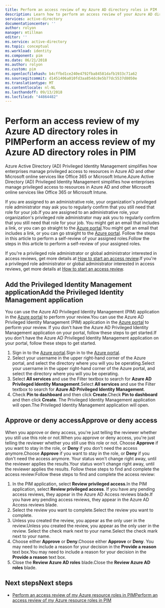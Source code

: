 ```yaml
---
title: Perform an access review of my Azure AD directory roles in PIM | Microsoft Docs
description: Learn how to perform an access review of your Azure AD directory roles in Azure AD Privileged Identity Management (PIM).
services: active-directory
documentationcenter: ''
author: rolyon
manager: mtillman
editor: ''
ms.service: active-directory
ms.topic: conceptual
ms.workload: identity
ms.component: pim
ms.date: 06/21/2018
ms.author: rolyon
ms.custom: pim
ms.openlocfilehash: b4cffbd1ce240e4792fba84581dafb1933c71a62
ms.sourcegitcommit: d1451406a010fd3aa854dc8e5b77dc5537d8050e
ms.translationtype: MT
ms.contentlocale: nl-NL
ms.lasthandoff: 09/13/2018
ms.locfileid: "44864482"
---
```

# <a name="perform-an-access-review-of-my-azure-ad-directory-roles-in-pim"></a><span data-ttu-id="11f2a-103">Perform an access review of my Azure AD directory roles in PIM</span><span class="sxs-lookup"><span data-stu-id="11f2a-103">Perform an access review of my Azure AD directory roles in PIM</span></span>
<span data-ttu-id="11f2a-104">Azure Active Directory (AD) Privileged Identity Management simplifies how enterprises manage privileged access to resources in Azure AD and other Microsoft online services like Office 365 or Microsoft Intune.</span><span class="sxs-lookup"><span data-stu-id="11f2a-104">Azure Active Directory (AD) Privileged Identity Management simplifies how enterprises manage privileged access to resources in Azure AD and other Microsoft online services like Office 365 or Microsoft Intune.</span></span>  

<span data-ttu-id="11f2a-105">If you are assigned to an administrative role, your organization's privileged role administrator may ask you to regularly confirm that you still need that role for your job.</span><span class="sxs-lookup"><span data-stu-id="11f2a-105">If you are assigned to an administrative role, your organization's privileged role administrator may ask you to regularly confirm that you still need that role for your job.</span></span> <span data-ttu-id="11f2a-106">You might get an email that includes a link, or you can go straight to the [Azure portal](https://portal.azure.com).</span><span class="sxs-lookup"><span data-stu-id="11f2a-106">You might get an email that includes a link, or you can go straight to the [Azure portal](https://portal.azure.com).</span></span> <span data-ttu-id="11f2a-107">Follow the steps in this article to perform a self-review of your assigned roles.</span><span class="sxs-lookup"><span data-stu-id="11f2a-107">Follow the steps in this article to perform a self-review of your assigned roles.</span></span>

<span data-ttu-id="11f2a-108">If you're a privileged role administrator or global administrator interested in access reviews, get more details at [How to start an access review](pim-how-to-start-security-review.md).</span><span class="sxs-lookup"><span data-stu-id="11f2a-108">If you're a privileged role administrator or global administrator interested in access reviews, get more details at [How to start an access review](pim-how-to-start-security-review.md).</span></span>

## <a name="add-the-privileged-identity-management-application"></a><span data-ttu-id="11f2a-109">Add the Privileged Identity Management application</span><span class="sxs-lookup"><span data-stu-id="11f2a-109">Add the Privileged Identity Management application</span></span>
<span data-ttu-id="11f2a-110">You can use the Azure AD Privileged Identity Management (PIM) application in the [Azure portal](https://portal.azure.com/) to perform your review.</span><span class="sxs-lookup"><span data-stu-id="11f2a-110">You can use the Azure AD Privileged Identity Management (PIM) application in the [Azure portal](https://portal.azure.com/) to perform your review.</span></span>  <span data-ttu-id="11f2a-111">If you don't have the Azure AD Privileged Identity Management application on your portal, follow these steps to get started.</span><span class="sxs-lookup"><span data-stu-id="11f2a-111">If you don't have the Azure AD Privileged Identity Management application on your portal, follow these steps to get started.</span></span>

1. <span data-ttu-id="11f2a-112">Sign in to the [Azure portal](https://portal.azure.com/).</span><span class="sxs-lookup"><span data-stu-id="11f2a-112">Sign in to the [Azure portal](https://portal.azure.com/).</span></span>
2. <span data-ttu-id="11f2a-113">Select your username in the upper right-hand corner of the Azure portal, and select the directory where you will you be operating.</span><span class="sxs-lookup"><span data-stu-id="11f2a-113">Select your username in the upper right-hand corner of the Azure portal, and select the directory where you will you be operating.</span></span>
3. <span data-ttu-id="11f2a-114">Select **All services** and use the Filter textbox to search for **Azure AD Privileged Identity Management**.</span><span class="sxs-lookup"><span data-stu-id="11f2a-114">Select **All services** and use the Filter textbox to search for **Azure AD Privileged Identity Management**.</span></span>
4. <span data-ttu-id="11f2a-115">Check **Pin to dashboard** and then click **Create**.</span><span class="sxs-lookup"><span data-stu-id="11f2a-115">Check **Pin to dashboard** and then click **Create**.</span></span> <span data-ttu-id="11f2a-116">The Privileged Identity Management application will open.</span><span class="sxs-lookup"><span data-stu-id="11f2a-116">The Privileged Identity Management application will open.</span></span>

## <a name="approve-or-deny-access"></a><span data-ttu-id="11f2a-117">Approve or deny access</span><span class="sxs-lookup"><span data-stu-id="11f2a-117">Approve or deny access</span></span>
<span data-ttu-id="11f2a-118">When you approve or deny access, you're just telling the reviewer whether you still use this role or not.</span><span class="sxs-lookup"><span data-stu-id="11f2a-118">When you approve or deny access, you're just telling the reviewer whether you still use this role or not.</span></span> <span data-ttu-id="11f2a-119">Choose **Approve** if you want to stay in the role, or **Deny** if you don't need the access anymore.</span><span class="sxs-lookup"><span data-stu-id="11f2a-119">Choose **Approve** if you want to stay in the role, or **Deny** if you don't need the access anymore.</span></span> <span data-ttu-id="11f2a-120">Your status won't change right away, until the reviewer applies the results.</span><span class="sxs-lookup"><span data-stu-id="11f2a-120">Your status won't change right away, until the reviewer applies the results.</span></span>
<span data-ttu-id="11f2a-121">Follow these steps to find and complete the access review:</span><span class="sxs-lookup"><span data-stu-id="11f2a-121">Follow these steps to find and complete the access review:</span></span>

1. <span data-ttu-id="11f2a-122">In the PIM application, select **Review privileged access**.</span><span class="sxs-lookup"><span data-stu-id="11f2a-122">In the PIM application, select **Review privileged access**.</span></span> <span data-ttu-id="11f2a-123">If you have any pending access reviews, they appear in the Azure AD Access reviews blade.</span><span class="sxs-lookup"><span data-stu-id="11f2a-123">If you have any pending access reviews, they appear in the Azure AD Access reviews blade.</span></span>
2. <span data-ttu-id="11f2a-124">Select the review you want to complete.</span><span class="sxs-lookup"><span data-stu-id="11f2a-124">Select the review you want to complete.</span></span>
3. <span data-ttu-id="11f2a-125">Unless you created the review, you appear as the only user in the review.</span><span class="sxs-lookup"><span data-stu-id="11f2a-125">Unless you created the review, you appear as the only user in the review.</span></span> <span data-ttu-id="11f2a-126">Select the check mark next to your name.</span><span class="sxs-lookup"><span data-stu-id="11f2a-126">Select the check mark next to your name.</span></span>
4. <span data-ttu-id="11f2a-127">Choose either **Approve** or **Deny**.</span><span class="sxs-lookup"><span data-stu-id="11f2a-127">Choose either **Approve** or **Deny**.</span></span> <span data-ttu-id="11f2a-128">You may need to include a reason for your decision in the **Provide a reason** text box.</span><span class="sxs-lookup"><span data-stu-id="11f2a-128">You may need to include a reason for your decision in the **Provide a reason** text box.</span></span>  
5. <span data-ttu-id="11f2a-129">Close the **Review Azure AD roles** blade.</span><span class="sxs-lookup"><span data-stu-id="11f2a-129">Close the **Review Azure AD roles** blade.</span></span>

<!--Every topic should have next steps and links to the next logical set of content to keep the customer engaged-->
## <a name="next-steps"></a><span data-ttu-id="11f2a-130">Next steps</span><span class="sxs-lookup"><span data-stu-id="11f2a-130">Next steps</span></span>

- [<span data-ttu-id="11f2a-131">Perform an access review of my Azure resource roles in PIM</span><span class="sxs-lookup"><span data-stu-id="11f2a-131">Perform an access review of my Azure resource roles in PIM</span></span>](pim-resource-roles-perform-access-review.md)